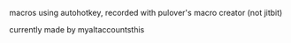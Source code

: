 macros using autohotkey, recorded with pulover's macro creator (not jitbit)

currently made by myaltaccountsthis